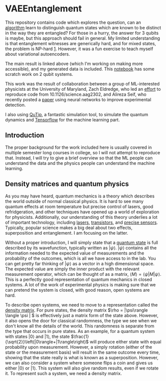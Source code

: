# VAEEntanglement
This repository contains code which explores the question, can an [algorithm](./3QubitVariationalAutoEncoder.ipynb) learn to distinguish quantum states which are known to be distinct in the way they are entangled? For those in a hurry, the answer for 3 qubits is maybe, but this approach should fail in general. My limited understanding is that entanglement witnesses are generically hard, and for mixed states, the problem is NP-hard [1](https://dl.acm.org/citation.cfm?doid=780542.780545). However, it was a fun exercise to teach myself about variational autoencoders.

The main result is linked above (which I'm working on making more accessible), and my generated data is included. This [notebook](./Classifier%20Test.ipynb) has some scratch work on 2 qubit systems.

This work was the result of collaboration between a group of ML-interested physicists at the University of Maryland, Zach Eldredge, who led an [effort](https://github.com/zeldredge/py-nqs) to reproduce code from 10.1126/science.aag2302, and Alireza Seif, who recently posted a [paper](https://arxiv.org/abs/1804.07718) using neural networks to improve experimental detection.

I also using [QuTip](http://qutip.org/index.html), a fantastic simulation tool, to simulate the quantum dynamics and [Tensorflow](https://www.tensorflow.org/) for the machine learning part.

## Introduction
The proper background for the work included here is usually covered in multiple semester long courses in college, so I will not attempt to reproduce that. Instead, I will try to give a brief overview so that the ML people can understand the data and the physics people can understand the machine learning.

## Density matrices and quantum physics
As you may have heard, quantum mechanics is a theory which describes the world outside of normal classical physics. It is hard to see many quantum effects at room temperature but precise control of lasers, good refridgeration, and other techniques have opened up a world of exploration for physicists. Additionally, our understanding of this theory underlies a lot of important technology, including [lasers](https://en.wikipedia.org/wiki/Laser), [transistors](https://en.wikipedia.org/wiki/Transistor), and [precise sensors](https://en.wikipedia.org/wiki/SQUID). Typically, popular science makes a big deal about two effects, superposition and entanglement. I am focusing on the latter.

Without a proper introduction, I will simply state that a [quantum state](https://en.wikipedia.org/wiki/Quantum_state) is full described by its wavefunction, typically written as $|\psi\rangle$. $|\psi\rangle$ contains all the information needed to the expected value of measurements and the probability of the outcomes, which is all we have access to in the lab. You can get pretty far thinking of $|\psi\rangle$ as a vector in a high dimensional space. The expected value are simply the inner product with the relevant measurement operator, which can be thought of as a matrix, $\langle M\rangle = \langle \psi | M|\psi \rangle$. This is a perfectly good representation of quantum mechanics in closed systems. A lot of the work of experimental physics is making sure that we can pretend the system is closed, with good reason, open systems are hard. 

To describe open systems, we need to move to a representation called the [density matrix](https://en.wikipedia.org/wiki/Density_matrix). For pure states, the density matrix $\rho = |\psi\rangle \langle \psi | $ is effectively just a matrix form of the state above. However, it also opens the door for classical randomness, the type we see when we don't know all the details of the world. This randomness is separate from the type that occurs in pure states. As an example, for a quantum system with states $|0\rangle$ and $|1\rangle$, the state $\frac{1}{\sqrt{2}}\left(|0\rangle+|1\rangle\right)$ will produce either state with equal probability upon measurement. However, a simply rotation (either of the state or the measurement basis) will result in the same outcome every time, showing that the state really is what is known as a superposition. However, we can also consider a system where someone flips a coin and gives us either $|0\rangle$ or $|1\rangle$. This system will also give random results, even if we rotate it. To represent such a system, we need a density matrix.
